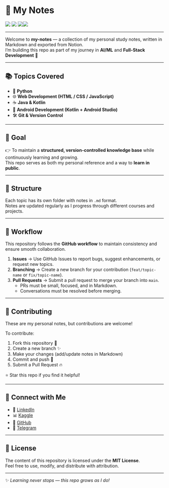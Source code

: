 # 📖 My Notes  

<a href="https://www.linkedin.com/in/mandeepmotan-ai" target="_blank"><img src="https://img.shields.io/badge/LinkedIn-Connect-blue?logo=linkedin&style=social" /></a>
<a href="https://mandeepmotan-ai.github.io/" target="_blank"><img src="https://img.shields.io/badge/Portfolio-Built by Mandeep Motan-blue" /></a>
<img src="https://img.shields.io/badge/PRs-Welcome-brightgreen" /><img src="https://img.shields.io/badge/Build-In Progress-yellow" />

---

Welcome to **my-notes** — a collection of my personal study notes, written in Markdown and exported from Notion.  
I’m building this repo as part of my journey in **AI/ML** and **Full-Stack Development** 🚀  

---

## 📚 Topics Covered  

- 🐍 **Python**  
- 🌐 **Web Development (HTML / CSS / JavaScript)**  
- ☕ **Java & Kotlin**  
- 📱 **Android Development (Kotlin + Android Studio)**  
- 🛠 **Git & Version Control**  

---

## 🎯 Goal  

👉 To maintain a **structured, version-controlled knowledge base** while continuously learning and growing.  
This repo serves as both my personal reference and a way to **learn in public**.  

---

## 📂 Structure  

Each topic has its own folder with notes in `.md` format.  
Notes are updated regularly as I progress through different courses and projects.  

---

## 🔄 Workflow  

This repository follows the **GitHub workflow** to maintain consistency and ensure smooth collaboration.  

1. **Issues** → Use GitHub Issues to report bugs, suggest enhancements, or request new topics.  
2. **Branching** → Create a new branch for your contribution (`feat/topic-name` or `fix/topic-name`).  
3. **Pull Requests** → Submit a pull request to merge your branch into `main`.  
   - PRs must be small, focused, and in Markdown.  
   - Conversations must be resolved before merging.  

---

## 🤝 Contributing  

These are my personal notes, but contributions are welcome!  

To contribute:  
1. Fork this repository 🍴  
2. Create a new branch ✨  
3. Make your changes (add/update notes in Markdown)  
4. Commit and push 🚀  
5. Submit a Pull Request 🔥  

⭐ Star this repo if you find it helpful!  

---

## 🔗 Connect with Me  

- 💼 [LinkedIn](https://www.linkedin.com/in/mandeepmotan-ai/)  
- 📊 [Kaggle](https://www.kaggle.com/mandeepmotan)   
- 🐙 [GitHub](https://github.com/mandeepmotan-ai)  
- 💬 [Telegram](https://t.me/theedevilhimself)  

---

## 🔑 License  

The content of this repository is licensed under the **MIT License**.  
Feel free to use, modify, and distribute with attribution.  

---

✨ *Learning never stops — this repo grows as I do!*  
